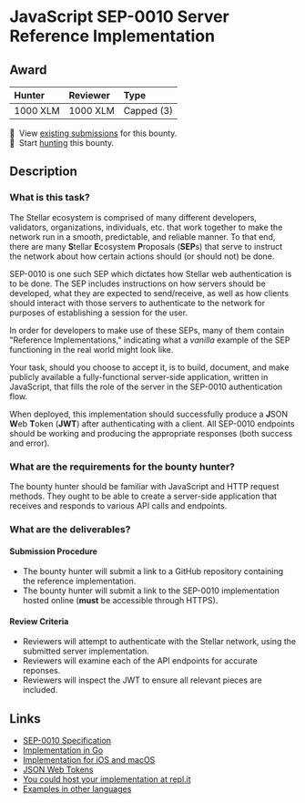 # JavaScript SEP-0010 Server Reference Implementation

## Award
| Hunter | Reviewer | Type
| :- | :- | :-
| 1000 XLM | 1000 XLM | Capped (3)

[//]: # (make sure to replace the file-name placeholders `BOUNTY_FILE_NAME_NO_EXTENSION` and `BOUNTY_FILE_NAME_WITH_EXTENSION` in the next two lines with the actual bounty filename)
📜&nbsp; View [existing submissions](https://github.com/tyvdh/stellar-quest-bounties/issues?q=is%3Aissue+label%3Asep10-javascript-server) for this bounty. \
🔵&nbsp; Start [hunting](https://github.com/tyvdh/stellar-quest-bounties/issues/new?assignees=&labels=&template=begin-the-hunt.yml&link=https://github.com/tyvdh/stellar-quest-bounties/blob/main/bounties/level-2/sep10-javascript-server.md) this bounty.

## Description

### What is this task?

The Stellar ecosystem is comprised of many different developers, validators,
organizations, individuals, etc. that work together to make the network run in a
smooth, predictable, and reliable manner. To that end, there are many
**S**tellar **E**cosystem **P**roposals (**SEP**s) that serve to instruct the
network about how certain actions should (or should not) be done.

SEP-0010 is one such SEP which dictates how Stellar web authentication is to be
done. The SEP includes instructions on how servers should be developed, what
they are expected to send/receive, as well as how clients should interact with
those servers to authenticate to the network for purposes of establishing a
session for the user.

In order for developers to make use of these SEPs, many of them contain
"Reference Implementations," indicating what a *vanilla* example of the SEP
functioning in the real world might look like.

Your task, should you choose to accept it, is to build, document, and make
publicly available a fully-functional server-side application, written in
JavaScript, that fills the role of the server in the SEP-0010 authentication
flow.

When deployed, this implementation should successfully produce a **J**SON
**W**eb **T**oken (**JWT**) after authenticating with a client. All SEP-0010
endpoints should be working and producing the appropriate responses (both
success and error).

### What are the requirements for the bounty hunter?

The bounty hunter should be familiar with JavaScript and HTTP request methods.
They ought to be able to create a server-side application that receives and
responds to various API calls and endpoints.

### What are the deliverables?

#### Submission Procedure

  - The bounty hunter will submit a link to a GitHub repository containing the
    reference implementation.
  - The bounty hunter will submit a link to the SEP-0010 implementation hosted
    online (**must** be accessible through HTTPS).

#### Review Criteria

  - Reviewers will attempt to authenticate with the Stellar network, using the
    submitted server implementation.
  - Reviewers will examine each of the API endpoints for accurate reponses.
  - Reviewers will inspect the JWT to ensure all relevant pieces are included.

## Links

- [SEP-0010 Specification](https://github.com/stellar/stellar-protocol/blob/master/ecosystem/sep-0010.md)
- [Implementation in Go](https://github.com/stellar/go/tree/master/exp/services/webauth)
- [Implementation for iOS and macOS](https://github.com/Soneso/stellar-ios-mac-sdk/blob/master/README.md#8-stellar-web-authentication)
- [JSON Web Tokens](https://jwt.io/)
- [You could host your implementation at repl.it](https://replit.com/)
- [Examples in other languages](#)

